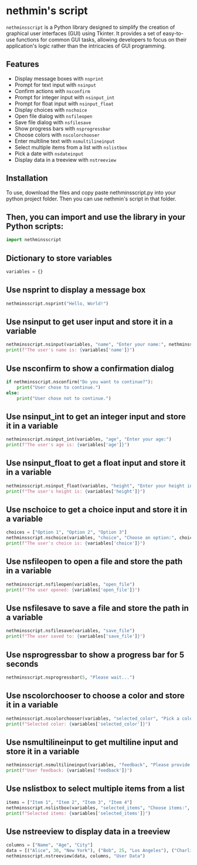 # nethmin's script

`nethminsscript` is a Python library designed to simplify the creation of graphical user interfaces (GUI) using Tkinter. It provides a set of easy-to-use functions for common GUI tasks, allowing developers to focus on their application's logic rather than the intricacies of GUI programming.

## Features

- Display message boxes with `nsprint`
- Prompt for text input with `nsinput`
- Confirm actions with `nsconfirm`
- Prompt for integer input with `nsinput_int`
- Prompt for float input with `nsinput_float`
- Display choices with `nschoice`
- Open file dialog with `nsfileopen`
- Save file dialog with `nsfilesave`
- Show progress bars with `nsprogressbar`
- Choose colors with `nscolorchooser`
- Enter multiline text with `nsmultilineinput`
- Select multiple items from a list with `nslistbox`
- Pick a date with `nsdateinput`
- Display data in a treeview with `nstreeview`

## Installation

To use, download the files and copy paste nethminsscript.py into your python project folder. Then you can use nethmin's script in that folder.

## Then, you can import and use the library in your Python scripts:
```python
import nethminsscript
```

## Dictionary to store variables
```python
variables = {}
```

## Use nsprint to display a message box
```python
nethminsscript.nsprint("Hello, World!")
```
## Use nsinput to get user input and store it in a variable
```python
nethminsscript.nsinput(variables, "name", "Enter your name:", nethminsscript.is_non_empty)
print(f"The user's name is: {variables['name']}")
```
## Use nsconfirm to show a confirmation dialog
```python
if nethminsscript.nsconfirm("Do you want to continue?"):
    print("User chose to continue.")
else:
    print("User chose not to continue.")
```

## Use nsinput_int to get an integer input and store it in a variable
```python
nethminsscript.nsinput_int(variables, "age", "Enter your age:")
print(f"The user's age is: {variables['age']}")
```

## Use nsinput_float to get a float input and store it in a variable
```python
nethminsscript.nsinput_float(variables, "height", "Enter your height in meters:")
print(f"The user's height is: {variables['height']}")
```

## Use nschoice to get a choice input and store it in a variable
```python
choices = ["Option 1", "Option 2", "Option 3"]
nethminsscript.nschoice(variables, "choice", "Choose an option:", choices)
print(f"The user's choice is: {variables['choice']}")
```

## Use nsfileopen to open a file and store the path in a variable
```python
nethminsscript.nsfileopen(variables, "open_file")
print(f"The user opened: {variables['open_file']}")
```

## Use nsfilesave to save a file and store the path in a variable
```python
nethminsscript.nsfilesave(variables, "save_file")
print(f"The user saved to: {variables['save_file']}")
```

## Use nsprogressbar to show a progress bar for 5 seconds
```python
nethminsscript.nsprogressbar(5, "Please wait...")
```

## Use nscolorchooser to choose a color and store it in a variable
```python
nethminsscript.nscolorchooser(variables, "selected_color", "Pick a color")
print(f"Selected color: {variables['selected_color']}")
```

## Use nsmultilineinput to get multiline input and store it in a variable
```python
nethminsscript.nsmultilineinput(variables, "feedback", "Please provide your feedback:")
print(f"User feedback: {variables['feedback']}")
```

## Use nslistbox to select multiple items from a list
```python
items = ["Item 1", "Item 2", "Item 3", "Item 4"]
nethminsscript.nslistbox(variables, "selected_items", "Choose items:", items)
print(f"Selected items: {variables['selected_items']}")
```

## Use nstreeview to display data in a treeview
```python
columns = ["Name", "Age", "City"]
data = [("Alice", 30, "New York"), ("Bob", 25, "Los Angeles"), ("Charlie", 35, "Chicago")]
nethminsscript.nstreeview(data, columns, "User Data")
```

